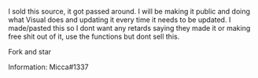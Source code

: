 I sold this source, it got passed around. I will be making it public and doing what Visual does and updating it every time it needs to be updated. I made/pasted this so I dont want any retards saying they made it or making free shit out of it, use the functions but dont sell this.

Fork and star


Information: Micca#1337
